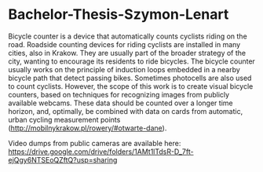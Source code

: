 # Bachelor-Thesis-Szymon-Lenart
Bicycle counter is a device that automatically counts cyclists riding on the road. Roadside counting devices for riding cyclists are installed in many cities, also in Krakow. They are usually part of the broader strategy of the city, wanting to encourage its residents to ride bicycles. The bicycle counter usually works on the principle of induction loops embedded in a nearby bicycle path that detect passing bikes. Sometimes photocells are also used to count cyclists. However, the scope of this work is to create visual bicycle counters, based on techniques for recognizing images from publicly available webcams. These data should be counted over a longer time horizon, and, optimally, be combined with data on cards from automatic, urban cycling measurement points (http://mobilnykrakow.pl/rowery/#otwarte-dane).

Video dumps from public cameras are available here: https://drive.google.com/drive/folders/1AMt1lTdsR-D_7ft-ejQgy6NTSEoQZftQ?usp=sharing
